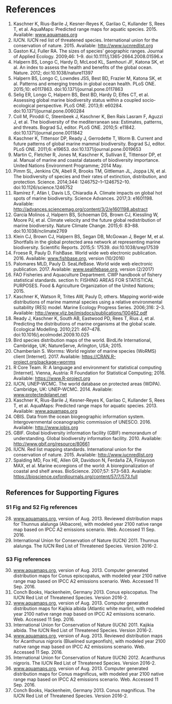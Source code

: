 # References

1. Kaschner K, Rius-Barile J, Kesner-Reyes K, Garilao C, Kullander S, Rees T, et al. AquaMaps: Predicted range maps for aquatic species. 2015. Available: www.aquamaps.org
2. IUCN. IUCN red list of threatened species. International union for the conservation of nature. 2015. Available: http://www.iucnredlist.org
3. Gaston KJ, Fuller RA. The sizes of species’ geographic ranges. Journal of Applied Ecology. 2009;46: 1–9. doi:10.1111/j.1365-2664.2008.01596.x
4. Halpern BS, Longo C, Hardy D, McLeod KL, Samhouri JF, Katona SK, et al. An index to assess the health and benefits of the global ocean. Nature. 2012; doi:10.1038/nature11397
5. Halpern BS, Longo C, Lowndes JSS, Best BD, Frazier M, Katona SK, et al. Patterns and emerging trends in global ocean health. PLoS ONE. 2015;10: e0117863. doi:10.1371/journal.pone.0117863
6. Selig ER, Longo C, Halpern BS, Best BD, Hardy D, Elfes CT, et al. Assessing global marine biodiversity status within a coupled socio-ecological perspective. PLoS ONE. 2013;8: e60284. doi:10.1371/journal.pone.0060284
7. Coll M, Piroddi C, Steenbeek J, Kaschner K, Ben Rais Lasram F, Aguzzi J, et al. The biodiversity of the mediterranean sea: Estimates, patterns, and threats. Bograd SJ, editor. PLoS ONE. 2010;5: e11842. doi:10.1371/journal.pone.0011842
8. Kaschner K, Tittensor DP, Ready J, Gerrodette T, Worm B. Current and future patterns of global marine mammal biodiversity. Bograd SJ, editor. PLoS ONE. 2011;6: e19653. doi:10.1371/journal.pone.0019653
9. Martin C, Fletcher R, Jones M, Kaschner K, Sullivan E, Tittensor DP, et al. Manual of marine and coastal datasets of biodiversity importance. United Nations Environment Programme; 2014 May. 
10. Pimm SL, Jenkins CN, Abell R, Brooks TM, Gittleman JL, Joppa LN, et al. The biodiversity of species and their rates of extinction, distribution, and protection. Science. 2014;344: 1246752–1–1246752–10. doi:10.1126/science.1246752
11. Ramírez F, Afán I, Davis LS, Chiaradia A. Climate impacts on global hot spots of marine biodiversity. Science Advances. 2017;3: e1601198. Available: http://advances.sciencemag.org/content/3/2/e1601198.abstract
12. García Molinos J, Halpern BS, Schoeman DS, Brown CJ, Kiessling W, Moore PJ, et al. Climate velocity and the future global redistribution of marine biodiversity. Nature Climate Change. 2015;6: 83–88. doi:10.1038/nclimate2769
13. Klein CJ, Brown CJ, Halpern BS, Segan DB, McGowan J, Beger M, et al. Shortfalls in the global protected area network at representing marine biodiversity. Scientific Reports. 2015;5: 17539. doi:10.1038/srep17539
14. Froese R, Pauly D. FishBase. World wide web electronic publication. 2016. Available: www.fishbase.org, version (10/2016)
15. Palomares MLD, Pauly D. SeaLifeBase. World wide web electronic publication. 2017. Available: www.sealifebase.org, version (2/2017)
16. FAO Fisheries and Aquaculture Department. CWP handbook of fishery statistical standards. section h: FISHING AREAS FOR STATISTICAL PURPOSES. Food & Agriculture Organization of the United Nations; 2015. 
17. Kaschner K, Watson R, Trites AW, Pauly D, others. Mapping world-wide distributions of marine mammal species using a relative environmental suitability (RES) model. Marine Ecology Progress Series. 2006;316: 2–3. Available: http://www.vliz.be/imisdocs/publications/100462.pdf
18. Ready J, Kaschner K, South AB, Eastwood PD, Rees T, Rius J, et al. Predicting the distributions of marine organisms at the global scale. Ecological Modelling. 2010;221: 467–478. doi:10.1016/j.ecolmodel.2009.10.025
19. Bird species distribution maps of the world. BirdLife International, Cambridge, UK; NatureServe, Arlington, USA; 2015. 
20. Chamberlain S. Worrms: World register of marine species (WoRMS) client [Internet]. 2017. Available: https://CRAN.R-project.org/package=worrms
21. R Core Team. R: A language and environment for statistical computing [Internet]. Vienna, Austria: R Foundation for Statistical Computing; 2016. Available: https://www.R-project.org
22. IUCN, UNEP-WCMC. The world database on protected areas (WDPA). Cambridge, UK: UNEP-WCMC. 2014. Available: www.protectedplanet.net
23. Kaschner K, Rius-Barile J, Kesner-Reyes K, Garilao C, Kullander S, Rees T, et al. AquaMaps: Predicted range maps for aquatic species. 2013. Available: www.aquamaps.org
24. OBIS. Data from the ocean biogeographic information system. Intergovernmental oceanographic commission of UNESCO. 2016. Available: http://www.iobis.org
25. GBIF. Global biodiversity information facility (GBIF) memorandum of understanding. Global biodiversity information facility. 2010. Available: http://www.gbif.org/resource/80661
26. IUCN. Red list mapping standards. International union for the conservation of nature. 2015. Available: http://www.iucnredlist.org
27. Spalding MD, Fox HE, Allen GR, Davidson N, Ferdaña ZA, Finlayson MAX, et al. Marine ecoregions of the world: A bioregionalization of coastal and shelf areas. BioScience. 2007;57: 573–583. Available: https://bioscience.oxfordjournals.org/content/57/7/573.full

## References for Supporting Figures

### S1 Fig and S2 Fig references

28. www.aquamaps.org, version of Aug. 2013. Reviewed distribution maps for Thunnus alalunga (Albacore), with modeled year 2100 native range map based on IPCC A2 emissions scenario. Web. Accessed 11 Sep. 2016.
29. International Union for Conservation of Nature (IUCN) 2011. Thunnus alalunga. The IUCN Red List of Threatened Species. Version 2016-2.

### S3 Fig references

30. www.aquamaps.org, version of Aug. 2013. Computer generated distribution maps for Conus episcopatus, with modeled year 2100 native range map based on IPCC A2 emissions scenario. Web. Accessed 11 Sep. 2016.
31. Conch Books, Hackenheim, Germany 2013. Conus episcopatus. The IUCN Red List of Threatened Species. Version 2016-2.
32. www.aquamaps.org, version of Aug. 2013. Computer generated distribution maps for Kajikia albida (Atlantic white marlin), with modeled year 2100 native range map based on IPCC A2 emissions scenario. Web. Accessed 11 Sep. 2016.
33. International Union for Conservation of Nature (IUCN) 2011. Kajikia albida. The IUCN Red List of Threatened Species. Version 2016-2.
34. www.aquamaps.org, version of Aug. 2013. Reviewed distribution maps for Acanthurus nigroris (Bluelined surgeonfish), with modeled year 2100 native range map based on IPCC A2 emissions scenario. Web. Accessed 11 Sep. 2016.
35. International Union for Conservation of Nature (IUCN) 2012. Acanthurus nigroris. The IUCN Red List of Threatened Species. Version 2016-2.
36. www.aquamaps.org, version of Aug. 2013. Computer generated distribution maps for Conus magnificus, with modeled year 2100 native range map based on IPCC A2 emissions scenario. Web. Accessed 11 Sep. 2016.
37. Conch Books, Hackenheim, Germany 2013. Conus magnificus. The IUCN Red List of Threatened Species. Version 2016-2.

